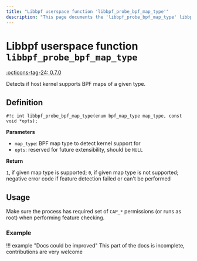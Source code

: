 ```yaml
---
title: "Libbpf userspace function 'libbpf_probe_bpf_map_type'"
description: "This page documents the 'libbpf_probe_bpf_map_type' libbpf userspace function, including its definition, usage, and examples."
---
```

# Libbpf userspace function `libbpf_probe_bpf_map_type`

<!-- [LIBBPF_TAG] -->
[:octicons-tag-24: 0.7.0](https://github.com/libbpf/libbpf/releases/tag/v0.7.0)
<!-- [/LIBBPF_TAG] -->

Detects if host kernel supports BPF maps of a given type.

## Definition

`#!c int libbpf_probe_bpf_map_type(enum bpf_map_type map_type, const void *opts);`

**Parameters**

- `map_type`: BPF map type to detect kernel support for
- `opts`: reserved for future extensibility, should be `NULL`

**Return**

`1`, if given map type is supported; `0`, if given map type is not supported; negative error code if feature detection failed or can't be performed

## Usage

Make sure the process has required set of `CAP_*` permissions (or runs as root) when performing feature checking.

### Example

!!! example "Docs could be improved"
    This part of the docs is incomplete, contributions are very welcome
